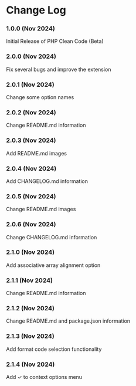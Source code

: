 # Change Log

### 1.0.0 (Nov 2024)

Initial Release of PHP Clean Code (Beta)

### 2.0.0 (Nov 2024)

Fix several bugs and improve the extension

### 2.0.1 (Nov 2024)

Change some option names

### 2.0.2 (Nov 2024)

Change README.md information

### 2.0.3 (Nov 2024)

Add README.md images

### 2.0.4 (Nov 2024)

Add CHANGELOG.md information

### 2.0.5 (Nov 2024)

Change README.md images

### 2.0.6 (Nov 2024)

Change CHANGELOG.md information

### 2.1.0 (Nov 2024)

Add associative array alignment option

### 2.1.1 (Nov 2024)

Change README.md information

### 2.1.2 (Nov 2024)

Change README.md and package.json information

### 2.1.3 (Nov 2024)

Add format code selection functionality

### 2.1.4 (Nov 2024)

Add ✓ to context options menu